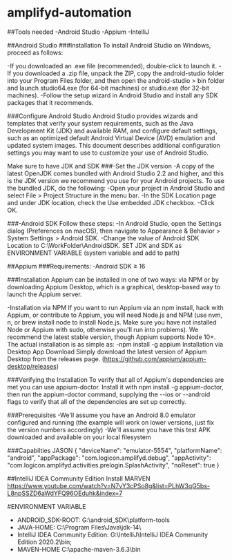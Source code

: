 # amplifyd-automation
##Tools needed
-Android Studio
-Appium
-IntelliJ

##Android Studio
###Installation
To install Android Studio on Windows, proceed as follows:

-If you downloaded an .exe file (recommended), double-click to launch it.
-If you downloaded a .zip file, unpack the ZIP, copy the android-studio folder into your Program Files folder, and then open the android-studio > bin folder and launch studio64.exe (for 64-bit machines) or studio.exe (for 32-bit machines).
-Follow the setup wizard in Android Studio and install any SDK packages that it recommends.

###Configure Android Studio
Android Studio provides wizards and templates that verify your system requirements, such as the Java Development Kit (JDK) and available RAM, and configure default settings, such as an optimized default Android Virtual Device (AVD) emulation and updated system images. This document describes additional configuration settings you may want to use to customize your use of Android Studio.

Make sure to have JDK and SDK
###-Set the JDK version
-A copy of the latest OpenJDK comes bundled with Android Studio 2.2 and higher, and this is the JDK version we recommend you use for your Android projects. To use the bundled JDK, do the following:
-Open your project in Android Studio and select File > Project Structure in the menu bar.
-In the SDK Location page and under JDK location, check the Use embedded JDK checkbox.
-Click OK.

###-Android SDK
Follow these steps:
-In Android Studio, open the Settings dialog (Preferences on macOS), then navigate to Appearance & Behavior > System Settings > Android SDK.
-Change the value of Android SDK Location to C:\WorkFolder\AndroidSDK.
SET JDK and SDK as ENVIRONMENT VARIABLE (system variable and add to path)

##Appium
###Requirements:
-Android SDK ≥ 16

###Installation
Appium can be installed in one of two ways: via NPM or by downloading Appium Desktop, which is a graphical, desktop-based way to launch the Appium server.

-Installation via NPM
If you want to run Appium via an npm install, hack with Appium, or contribute to Appium, you will need Node.js and NPM (use nvm, n, or brew install node to install Node.js. Make sure you have not installed Node or Appium with sudo, otherwise you'll run into problems). We recommend the latest stable version, though Appium supports Node 10+.
The actual installation is as simple as:
-npm install -g appium
Installation via Desktop App Download
Simply download the latest version of Appium Desktop from the releases page.
(https://github.com/appium/appium-desktop/releases)

###Verifying the Installation
To verify that all of Appium's dependencies are met you can use appium-doctor. Install it with npm install -g appium-doctor, then run the appium-doctor command, supplying the --ios or --android flags to verify that all of the dependencies are set up correctly.

###Prerequisites
-We'll assume you have an Android 8.0 emulator configured and running (the example will work on lower versions, just fix the version numbers accordingly)
-We'll assume you have this test APK downloaded and available on your local filesystem

###Capabilties JASON
{
  "deviceName": "emulator-5554",
  "platformName": "android",
  "appPackage": "com.logicon.amplifyd.debug",
  "appActivity": "com.logicon.amplifyd.activities.prelogin.SplashActivity",
  "noReset": true
}

##IntelliJ IDEA Community Edition
Install MARVEN
https://www.youtube.com/watch?v=N7vY3cPSo8g&list=PLhW3qG5bs-L8npSSZD6aWdYFQ96OEduhk&index=7

#ENVIRONMENT VARIABLE
- ANDROID_SDK-ROOT: G:\android_SDK\platform-tools
- JAVA-HOME: C:\Program Files\Java\jdk-14\
- IntelliJ IDEA Community Edition: G:\IntelliJ\IntelliJ IDEA Community Edition 2020.2\bin;
- MAVEN-HOME C:\apache-maven-3.6.3\bin
